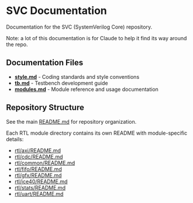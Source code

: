 # SVC Documentation

Documentation for the SVC (SystemVerilog Core) repository.

Note: a lot of this documentation is for Claude to help it find its way around
the repo.

## Documentation Files

- **[style.md](style.md)** - Coding standards and style conventions
- **[tb.md](tb.md)** - Testbench development guide
- **[modules.md](modules.md)** - Module reference and usage documentation

## Repository Structure

See the main [README.md](../README.md) for repository organization.

Each RTL module directory contains its own README with module-specific details:

- [rtl/axi/README.md](../rtl/axi/README.md)
- [rtl/cdc/README.md](../rtl/cdc/README.md)
- [rtl/common/README.md](../rtl/common/README.md)
- [rtl/fifo/README.md](../rtl/fifo/README.md)
- [rtl/gfx/README.md](../rtl/gfx/README.md)
- [rtl/ice40/README.md](../rtl/ice40/README.md)
- [rtl/stats/README.md](../rtl/stats/README.md)
- [rtl/uart/README.md](../rtl/uart/README.md)
